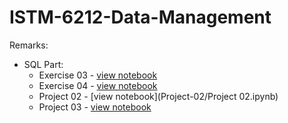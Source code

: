 # ISTM-6212-Data-Management
Remarks:

* SQL Part:
  * Exercise 03 - [view notebook](Exercise/exercise-03.ipynb)
  * Exercise 04 - [view notebook](Exercise/exercise-04.ipynb)
  * Project 02 - [view notebook](Project-02/Project 02.ipynb)
  * Project 03 - [view notebook](Project-03/Project03_Final.ipynb)
